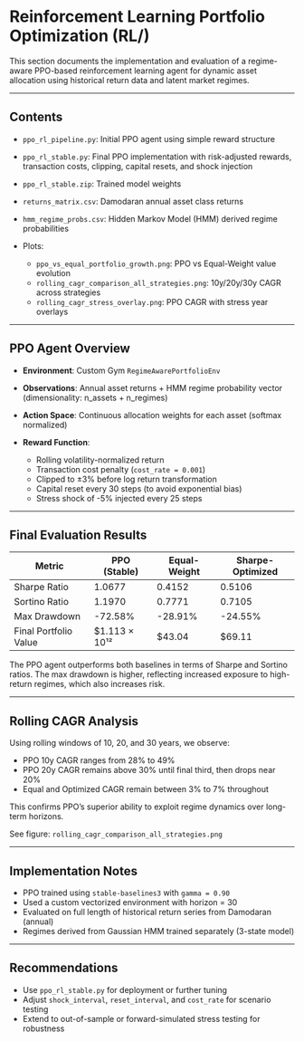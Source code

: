 # Reinforcement Learning Portfolio Optimization (RL/)

This section documents the implementation and evaluation of a regime-aware PPO-based reinforcement learning agent for dynamic asset allocation using historical return data and latent market regimes.

---

## Contents

* `ppo_rl_pipeline.py`: Initial PPO agent using simple reward structure
* `ppo_rl_stable.py`: Final PPO implementation with risk-adjusted rewards, transaction costs, clipping, capital resets, and shock injection
* `ppo_rl_stable.zip`: Trained model weights
* `returns_matrix.csv`: Damodaran annual asset class returns
* `hmm_regime_probs.csv`: Hidden Markov Model (HMM) derived regime probabilities
* Plots:

  * `ppo_vs_equal_portfolio_growth.png`: PPO vs Equal-Weight value evolution
  * `rolling_cagr_comparison_all_strategies.png`: 10y/20y/30y CAGR across strategies
  * `rolling_cagr_stress_overlay.png`: PPO CAGR with stress year overlays

---

## PPO Agent Overview

* **Environment**: Custom Gym `RegimeAwarePortfolioEnv`
* **Observations**: Annual asset returns + HMM regime probability vector (dimensionality: n\_assets + n\_regimes)
* **Action Space**: Continuous allocation weights for each asset (softmax normalized)
* **Reward Function**:

  * Rolling volatility-normalized return
  * Transaction cost penalty (`cost_rate = 0.001`)
  * Clipped to ±3% before log return transformation
  * Capital reset every 30 steps (to avoid exponential bias)
  * Stress shock of -5% injected every 25 steps

---

## Final Evaluation Results

| Metric                | PPO (Stable)   | Equal-Weight | Sharpe-Optimized |
| --------------------- | -------------- | ------------ | ---------------- |
| Sharpe Ratio          | 1.0677         | 0.4152       | 0.5106           |
| Sortino Ratio         | 1.1970         | 0.7771       | 0.7105           |
| Max Drawdown          | -72.58%        | -28.91%      | -24.55%          |
| Final Portfolio Value | \$1.113 × 10¹² | \$43.04      | \$69.11          |

The PPO agent outperforms both baselines in terms of Sharpe and Sortino ratios. The max drawdown is higher, reflecting increased exposure to high-return regimes, which also increases risk.

---

## Rolling CAGR Analysis

Using rolling windows of 10, 20, and 30 years, we observe:

* PPO 10y CAGR ranges from 28% to 49%
* PPO 20y CAGR remains above 30% until final third, then drops near 20%
* Equal and Optimized CAGR remain between 3% to 7% throughout

This confirms PPO’s superior ability to exploit regime dynamics over long-term horizons.

See figure: `rolling_cagr_comparison_all_strategies.png`

---

## Implementation Notes

* PPO trained using `stable-baselines3` with `gamma = 0.90`
* Used a custom vectorized environment with horizon = 30
* Evaluated on full length of historical return series from Damodaran (annual)
* Regimes derived from Gaussian HMM trained separately (3-state model)

---

## Recommendations

* Use `ppo_rl_stable.py` for deployment or further tuning
* Adjust `shock_interval`, `reset_interval`, and `cost_rate` for scenario testing
* Extend to out-of-sample or forward-simulated stress testing for robustness
